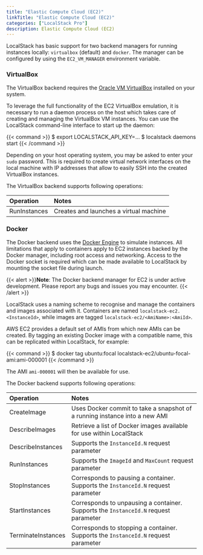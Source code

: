 ```yaml
---
title: "Elastic Compute Cloud (EC2)"
linkTitle: "Elastic Compute Cloud (EC2)"
categories: ["LocalStack Pro"]
description: Elastic Compute Cloud (EC2)
---
```


LocalStack has basic support for two backend managers for running instances locally: `virtualbox` (default) and `docker`.
The manager can be configured by using the `EC2_VM_MANAGER` environment variable.

### VirtualBox

The VirtualBox backend requires the [Oracle VM VirtualBox](https://www.virtualbox.org/) installed on your system.

To leverage the full functionality of the EC2 VirtualBox emulation, it is necessary to run a daemon process on the host which takes care of creating and managing the VirtualBox VM instances.
You can use the LocalStack command-line interface to start up the daemon:

{{< command >}}
$ export LOCALSTACK_API_KEY=...
$ localstack daemons start
{{< /command >}}

Depending on your host operating system, you may be asked to enter your `sudo` password.
This is required to create virtual network interfaces on the local machine with IP addresses that allow to easily SSH into the created VirtualBox instances.

The VirtualBox backend supports following operations:

| Operation | Notes |
|:----------|:------|
| RunInstances | Creates and launches a virtual machine |

### Docker

The Docker backend uses the [Docker Engine](https://docs.docker.com/engine/) to simulate instances.
All limitations that apply to containers apply to EC2 instances backed by the Docker manager, including root access and networking.
Access to the Docker socket is required which can be made available to LocalStack by mounting the socket file during launch.

{{< alert >}}**Note**:
The Docker backend manager for EC2 is under active development.
Please report any bugs and issues you may encounter.
{{< /alert >}}

LocalStack uses a naming scheme to recognise and manage the containers and images associated with it.
Containers are named `localstack-ec2.<InstanceId>`, while images are tagged `localstack-ec2/<AmiName>:<AmiId>`.

AWS EC2 provides a default set of AMIs from which new AMIs can be created.
By tagging an existing Docker image with a compatible name, this can be replicated within LocalStack, for example:

{{< command >}}
$ docker tag ubuntu:focal localstack-ec2/ubuntu-focal-ami:ami-000001
{{< /command >}}

The AMI `ami-000001` will then be available for use.

The Docker backend supports following operations:

| Operation | Notes |
|:----------|:------|
| CreateImage | Uses Docker commit to take a snapshot of a running instance into a new AMI |
| DescribeImages | Retrieve a list of Docker images available for use within LocalStack |
| DescribeInstances | Supports the `InstanceId.N` request parameter |
| RunInstances | Supports the `ImageId` and `MaxCount` request parameter |
| StopInstances | Corresponds to pausing a container. Supports the `InstanceId.N` request parameter |
| StartInstances | Corresponds to unpausing a container. Supports the `InstanceId.N` request parameter |
| TerminateInstances | Corresponds to stopping a container. Supports the `InstanceId.N` request parameter |

